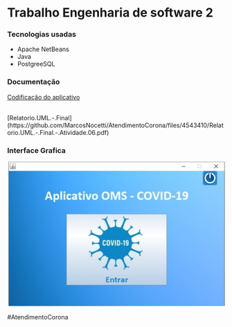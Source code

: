 <h1>Trabalho Engenharia de software 2</h1>
<h3>Tecnologias usadas</h3>
<ul>
  <li>Apache NetBeans</li>
  <li>Java</li>
  <li>PostgreeSQL</li>
</ul>
<h3>Documentação</h3>

[Codificação do aplicativo](https://github.com/MarcosNocetti/AtendimentoCorona/files/4543408/Codificacao.do.aplicativo.pdf)

</br>
[Relatorio.UML.-.Final](https://github.com/MarcosNocetti/AtendimentoCorona/files/4543410/Relatorio.UML.-.Final.-.Atividade.06.pdf)


<h3>Interface Grafica</h3>

![Alt text](https://github.com/MarcosNocetti/AtendimentoCorona/blob/master/Inicio.png?raw=true "Interface Grafica")
<p>#AtendimentoCorona</p>

